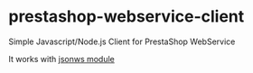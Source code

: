 # prestashop-webservice-client
Simple Javascript/Node.js Client for PrestaShop WebService

It works with [jsonws module](//github.com/simonefuoco/jsonws)
